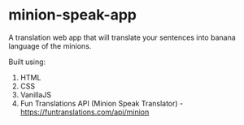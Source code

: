 # minion-speak-app
A translation web app that will translate your sentences into banana language of the minions.

Built using:
1. HTML
2. CSS
3. VanillaJS
4. Fun Translations API (Minion Speak Translator) - https://funtranslations.com/api/minion
